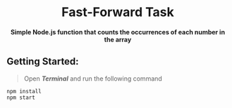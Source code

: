 <h1 align="center">  Fast-Forward Task  </h1>

<h4 align="center"> Simple Node.js function that counts the occurrences of each number in the array <h4>

## Getting Started:
> Open **_Terminal_** and run the following command

```
npm install
npm start
```

